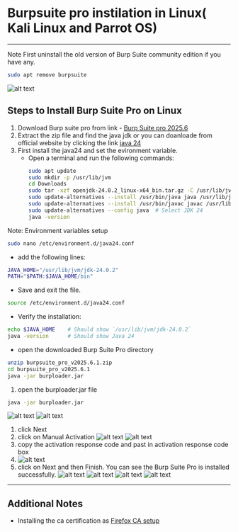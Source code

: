 # Burpsuite pro instilation in Linux( Kali Linux and Parrot OS)
------------------------------------------------
Note First uninstall the old version of Burp Suite community edition if you have any.
```bash
sudo apt remove burpsuite
```
![alt text](images/image.png)
## Steps to Install Burp Suite Pro on Linux
1. Download Burp suite pro from link  - [Burp Suite pro 2025.6](https://mtp0-my.sharepoint.com/:u:/g/personal/vamsidhar_mtp0_onmicrosoft_com/EYNPAM7RNhJKttBZMUWh3_4ByqDE2P0P_F_o0-gtvF--ZQ?e=2r1X8A)
2. Extract the zip file and find the java jdk or you can doanloade from official website by clicking the link [java 24](https://jdk.java.net/24/)
3. First install the java24 and set the evironment variable.
   - Open a terminal and run the following commands:
     ```bash
     sudo apt update
     sudo mkdir -p /usr/lib/jvm
     cd Downloads 
     sudo tar -xzf openjdk-24.0.2_linux-x64_bin.tar.gz -C /usr/lib/jvm
     sudo update-alternatives --install /usr/bin/java java /usr/lib/jvm/jdk-24.0.2/bin/java 1
     sudo update-alternatives --install /usr/bin/javac javac /usr/lib/jvm/jdk-24.0.2/bin/javac 1
     sudo update-alternatives --config java  # Select JDK 24
     java -version
     ```
Note: Environment variables setup

```bash
sudo nano /etc/environment.d/java24.conf
```
  - add the following lines:
```bash
JAVA_HOME="/usr/lib/jvm/jdk-24.0.2"
PATH="$PATH:$JAVA_HOME/bin"
```
  - Save and exit the file.
```bash
source /etc/environment.d/java24.conf
```
  - Verify the installation:
```bash
echo $JAVA_HOME    # Should show `/usr/lib/jvm/jdk-24.0.2`
java -version      # Should show Java 24
```
- open the downloaded Burp Suite Pro directory
```bash
unzip burpsuite_pro_v2025.6.1.zip
cd burpsuite_pro_v2025.6.1
java -jar burploader.jar
```
1. open the burploader.jar file
```bash
java -jar burploader.jar
```
![alt text](images/image-1.png)
![alt text](images/image-2.png)
1. click Next
2. click on Manual Activation
![alt text](images/image-3.png)
![alt text](images/image-4.png)
1. copy the activation response  code and past in activation response code box
2. ![alt text](images/image-5.png)
3. click on Next and then Finish. You can see the Burp Suite Pro is installed successfully.
![alt text](images/image-6.png)
![alt text](images/image-7.png)
![alt text](images/image-8.png)
![alt text](images/image-9.png)


-----------------------------------------------------------------
## Additional Notes
- Installing the ca certification as [Firefox CA setup](https://portswigger.net/burp/documentation/desktop/external-browser-config/certificate/ca-cert-firefox)